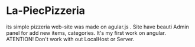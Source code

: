 # La-PiecPizzeria
its simple pizzeria web-site was made on agular.js . Site have beauti Admin panel for add new items, categories. It's my first work on angular.
ATENTION! Don't work with out LocalHost or Server.
